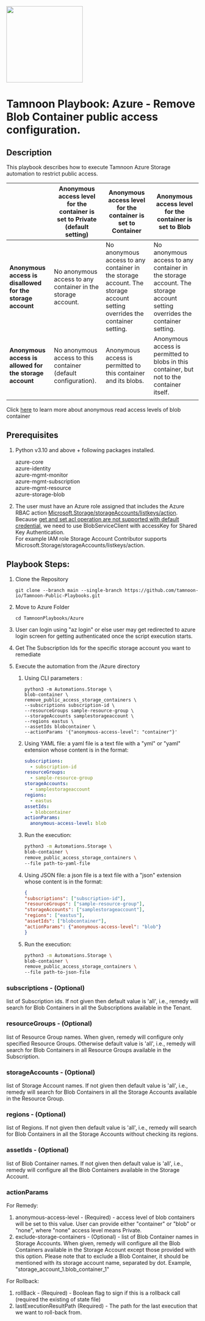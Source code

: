 
[comment]: <> (This is a readonly file, do not edit directly, to change update the blob_container_remove_public_access_storage_containers.json)
<img src='../../../../TamnoonPlaybooks/images/icons/Tamnoon.png' width = '200' />

# Tamnoon Playbook: Azure - Remove Blob Container public access configuration.
## Description

This playbook describes how to execute Tamnoon Azure Storage automation to restrict public access.

|                                                        | Anonymous access level for the container is set to Private (default setting) | Anonymous access level for the container is set to Container                                                              | Anonymous access level for the container is set to Blob                                                                   |
|--------------------------------------------------------|------------------------------------------------------------------------------|---------------------------------------------------------------------------------------------------------------------------|---------------------------------------------------------------------------------------------------------------------------|
| **Anonymous access is disallowed for the storage account** | No anonymous access to any container in the storage account.                 | No anonymous access to any container in the storage account. The storage account setting overrides the container setting. | No anonymous access to any container in the storage account. The storage account setting overrides the container setting. |
| **Anonymous access is allowed for the storage account**    | No anonymous access to this container (default configuration).               | Anonymous access is permitted to this container and its blobs.                                                            | Anonymous access is permitted to blobs in this container, but not to the container itself.                                |
|                                                        |                                                                              |                                                                                                                           |                                                                                                                           |

Click [here](https://learn.microsoft.com/en-us/azure/storage/blobs/anonymous-read-access-configure?tabs=portal) to learn more about anonymous read access levels of blob container 
  
## Prerequisites
1. Python v3.10  and above + following packages installed.

	azure-core  
	  azure-identity  
	  azure-mgmt-monitor  
	  azure-mgmt-subscription  
	  azure-mgmt-resource  
	  azure-storage-blob  

2. The user must have an Azure role assigned that includes the Azure RBAC action [Microsoft.Storage/storageAccounts/listkeys/action](https://learn.microsoft.com/en-us/azure/storage/blobs/authorize-data-operations-portal). Because [get and set acl operation are not supported with default credential](https://learn.microsoft.com/en-us/rest/api/storageservices/authorize-with-azure-active-directory#permissions-for-blob-service-operations), we need to use BlobServiceClient with accessKey for Shared Key Authentication.  
    For example IAM role Storage Account Contributor supports Microsoft.Storage/storageAccounts/listkeys/action.  
## Playbook Steps: 


1. Clone the Repository
	``````
	git clone --branch main --single-branch https://github.com/tamnoon-io/Tamnoon-Public-Playbooks.git
	``````

2. Move to Azure Folder
	``````
	cd TamnoonPlaybooks/Azure
	``````

3. User can login using "az login" or else user may get redirected to azure login screen for getting authenticated once the script execution starts.

4. Get The Subscription Ids for the specific storage account you want to remediate

5. Execute the automation from the /Azure directory

	1. Using CLI parameters :
		``````
		python3 -m Automations.Storage \
		blob-container \
		remove_public_access_storage_containers \
		--subscriptions subscription-id \
		--resourceGroups sample-resource-group \
		--storageAccounts samplestorageaccount \
		--regions eastus \
		--assetIds blobcontainer \
		--actionParams '{"anonymous-access-level": "container"}'
		``````

	2. Using YAML file: a yaml file is a text file with a "yml" or "yaml" extension whose content is in the format:
		``````yaml
		subscriptions:
		  - subscription-id
		resourceGroups:
		  - sample-resource-group
		storageAccounts:
		  - samplestorageaccount
		regions:
		  - eastus
		assetIds:
		  - blobcontainer
		actionParams:
		  anonymous-access-level: blob
		``````

	3. Run the execution:
		``````sh
		python3 -m Automations.Storage \
		blob-container \
		remove_public_access_storage_containers \
		--file path-to-yaml-file
		``````

	4. Using JSON file: a json file is a text file with a "json" extension whose content is in the format:
		``````json
		{
		"subscriptions": ["subscription-id"],
		"resourceGroups": ["sample-resource-group"],
		"storageAccounts": ["samplestorageaccount"],
		"regions": ["eastus"],
		"assetIds": ["blobcontainer"],
		"actionParams": {"anonymous-access-level": "blob"}
		}
		``````

	5. Run the execution:
		``````sh
		python3 -m Automations.Storage \
		blob-container \
		remove_public_access_storage_containers \
		--file path-to-json-file
		``````
### subscriptions - (Optional)
list of Subscription ids. If not given then default value is 'all', i.e., remedy will search for Blob Containers in all the Subscriptions available in the Tenant.
### resourceGroups - (Optional)
list of Resource Group names. When given, remedy will configure only specified Resource Groups. Otherwise default value is 'all', i.e., remedy will search for Blob Containers in all Resource Groups available in the Subscription.
### storageAccounts - (Optional)
list of Storage Account names. If not given then default value is 'all', i.e., remedy will search for Blob Containers in all the Storage Accounts available in the Resource Group.
### regions - (Optional)
list of Regions. If not given then default value is 'all', i.e., remedy will search for Blob Containers in all the Storage Accounts without checking its regions.
### assetIds - (Optional)
list of Blob Container names. If not given then default value is 'all', i.e., remedy will configure all the Blob Containers available in the Storage Account.
### actionParams
For Remedy:
 1. anonymous-access-level - (Required) - access level of blob containers will be set to this value.
    User can provide either "container" or "blob" or "none", where "none" access level means Private.
2. exclude-storage-containers - (Optional) - list of Blob Container names in Storage Accounts. When
    given, remedy will configure all the Blob Containers available in the Storage Account except 
    those provided with this option.
    Please note that to exclude a Blob Container, it should be mentioned with its
    storage account name, separated by dot. 
    Example, "storage_account_1.blob_container_1" 

For Rollback:
1. rollBack - (Required) - Boolean flag to sign if this is a rollback call (required the existing of state file)
2. lastExecutionResultPath (Required) - The path for the last execution that we want to roll-back from.

